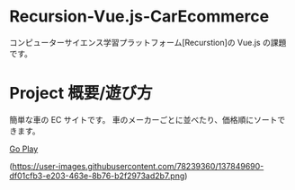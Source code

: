 # Recursion-Vue.js-CarEcommerce

コンピューターサイエンス学習プラットフォーム[Recurstion]の Vue.js の課題です。

# **Project 概要/遊び方**

簡単な車の EC サイトです。
車のメーカーごとに並べたり、価格順にソートできます。

[Go Play](https://pkoky.github.io/Recursion.Vuejs.CarEcommerce.SecondChallenge/)

(https://user-images.githubusercontent.com/78239360/137849690-df01cfb3-e203-463e-8b76-b2f2973ad2b7.png)
